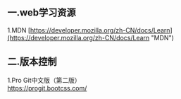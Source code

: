 ## 一.web学习资源  
1.MDN [https://developer.mozilla.org/zh-CN/docs/Learn](https://developer.mozilla.org/zh-CN/docs/Learn "MDN")

## 二.版本控制  
1.Pro Git中文版（第二版）  
https://progit.bootcss.com/

